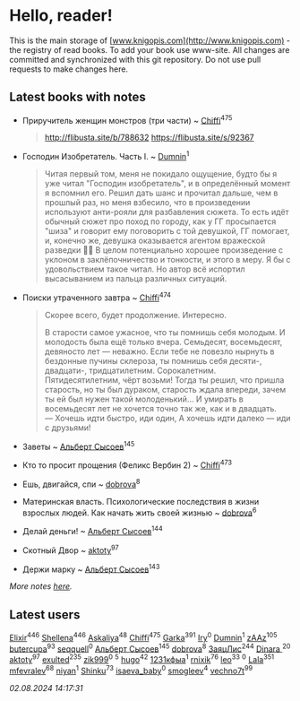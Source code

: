 # Hello, reader!
This is the main storage of [www.knigopis.com](http://www.knigopis.com) - the registry of read books.
To add your book use www-site. All changes are committed and synchronized with this git repository.
Do not use pull requests to make changes here.


## Latest books with notes
* Приручитель женщин монстров (три части) ~ [Chiffi](users/105/105831994080785626680-google)<sup>475</sup>
    > http://flibusta.site/b/788632
    > https://flibusta.site/s/92367

* Господин Изобретатель. Часть I. ~ [Dumnin](users/103/103541795835665788358-google)<sup>1</sup>
    > Читая первый том, меня не покидало ощущение, будто бы я уже читал "Господин изобретатель", и в определённый момент я вспомнил его.
    > Решил дать шанс и прочитал дальше, чем в прошлый раз, но меня взбесило, что в произведении используют анти-рояли для разбавления сюжета. То есть идёт обычный сюжет про поход по городу, как у ГГ просыпается "шиза" и говорит ему поговорить с той девушкой, ГГ помогает, и, конечно же, девушка оказывается агентом вражеской разведки 🤦‍♂️
    > В целом потенциально хорошее произведение с уклоном в заклёпочничество и тонкости, и этого в меру. Я бы с удовольствием такое читал. Но автор всё испортил высасыванием из пальца различных ситуаций.

* Поиски утраченного завтра ~ [Chiffi](users/105/105831994080785626680-google)<sup>474</sup>
    > Скорее всего, будет продолжение. Интересно.
    > 
    > В старости самое ужасное, что ты помнишь себя молодым.
    > 	И молодость была ещё только вчера.
    > 	Семьдесят, восемьдесят, девяносто лет — неважно. Если тебе не повезло нырнуть в бездонные пучины склероза, ты помнишь себя десяти-, двадцати-, тридцатилетним. Сорокалетним. Пятидесятилетним, чёрт возьми! Тогда ты решил, что пришла старость, но ты был дураком, старость ждала впереди, зачем ты ей был нужен такой молоденький…
    > 	И умирать в восемьдесят лет не хочется точно так же, как и в двадцать.
    > — Хочешь идти быстро, иди один, А хочешь идти далеко — иди с друзьями!

* Заветы ~ [Альберт Сысоев](users/474/47446642-vkontakte)<sup>145</sup>

* Кто то просит прощения (Феликс Вербин 2) ~ [Chiffi](users/105/105831994080785626680-google)<sup>473</sup>

* Ешь, двигайся, спи ~ [dobrova](users/606/6069210-vkontakte)<sup>8</sup>

* Материнская власть. Психологические последствия в жизни взрослых людей. Как начать жить своей жизнью ~ [dobrova](users/606/6069210-vkontakte)<sup>6</sup>

* Делай деньги! ~ [Альберт Сысоев](users/474/47446642-vkontakte)<sup>144</sup>

* Скотный Двор ~ [aktoty](users/275/275766107-vkontakte)<sup>97</sup>

* Держи марку ~ [Альберт Сысоев](users/474/47446642-vkontakte)<sup>143</sup>


_More notes [here](latest_books_with_notes.md)._


## Latest users
[Elixir](users/115/115826717712507836033-google)<sup>446</sup> 
[Shellena](users/134/13413591548892934957-mailru)<sup>446</sup> 
[Askaliya](users/326/326783541-vkontakte)<sup>48</sup> 
[Chiffi](users/105/105831994080785626680-google)<sup>475</sup> 
[Garka](users/115/115753719718250012620-google)<sup>391</sup> 
[Iry](users/116/116182444618955408830-google)<sup>0</sup> 
[Dumnin](users/103/103541795835665788358-google)<sup>1</sup> 
[zAAz](users/202/202248233-vkontakte)<sup>105</sup> 
[butercupa](users/193/193697993-vkontakte)<sup>93</sup> 
[seqquell](users/103/103098990387296691783-google)<sup>0</sup> 
[Альберт Сысоев](users/474/47446642-vkontakte)<sup>145</sup> 
[dobrova](users/606/6069210-vkontakte)<sup>8</sup> 
[ЗаяцЛис](users/112/112388384595246311466-google)<sup>244</sup> 
[Dinara ](users/107/107718177426132290975-google)<sup>20</sup> 
[aktoty](users/275/275766107-vkontakte)<sup>97</sup> 
[exulted](users/100/100599204551896265722-google)<sup>235</sup> 
[zik999](users/105/105622323107798948661-google)<sup>0</sup> 
[](users/115/115095777313809768381-google)<sup>5</sup> 
[hugo](users/105/105063533945004840111-google)<sup>42</sup> 
[1231кфыа](users/692/692142137-vkontakte)<sup>1</sup> 
[rnixik](users/116/116191270391964650818-google)<sup>76</sup> 
[leo](users/106/106915386474260202605-google)<sup>33</sup> 
[](users/358/358594589-vkontakte)<sup>0</sup> 
[Lala](users/761/76187635-vkontakte)<sup>351</sup> 
[mfevralev](users/140/140966150-vkontakte)<sup>68</sup> 
[niyan](users/110/110517883439678622021-google)<sup>1</sup> 
[Shinku](users/109/109176126475581739292-google)<sup>73</sup> 
[isaeva_baby](users/109/109089966297718972425-google)<sup>0</sup> 
[smogleev](users/267/267805152-yandex)<sup>4</sup> 
[vechno7t](users/102/102483077884312127500-google)<sup>99</sup> 


_02.08.2024 14:17:31_
